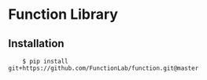 # Function Library

## Installation


        $ pip install git+https://github.com/FunctionLab/function.git@master
